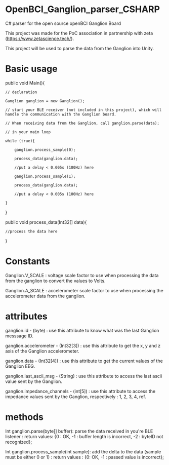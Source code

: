 # OpenBCI_Ganglion_parser_CSHARP

C# parser for the open source openBCI Ganglion Board

This project was made for the PoC association in partnership with zeta (https://www.zetascience.tech/).

This project will be used to parse the data from the Ganglion into Unity.

# Basic usage

public void Main(){

	// declaration

	Ganglion ganglion = new Ganglion();

	// start your BLE receiver (not included in this project), which will handle the communication with the Ganglion board.

	// When receiving data from the Ganglion, call ganglion.parse(data);

	// in your main loop

	while (true){

		ganglion.process_sample(0);

		process_data(ganglion.data);

		//put a delay < 0.005s (100Hz) here

		ganglion.process_sample(1);

		process_data(ganglion.data);

		//put a delay < 0.005s (100Hz) here

	}

}

public void process_data(Int32[] data){

	//process the data here

}

# Constants
Ganglion.V_SCALE : voltage scale factor to use when processing the data from the ganglion to convert the values to Volts.

Ganglion.A_SCALE : accelerometer scale factor to use when processing the accelerometer data from the ganglion.

# attributes
ganglion.id - (byte) : use this attribute to know what was the last Ganglion messsage ID.

ganglion.accelerometer - (Int32[3]) : use this attribute to get the x, y and z axis of the Ganglion accelerometer.

ganglion.data - (Int32[4]) : use this attribute to get the current values of the Ganglion EEG.

ganglion.last_ascii_msg - (String) : use this attribute to access the last ascii value sent by the Ganglion.

ganglion.impedance_channels - (int[5]) :  use this attribute to access the impedance values sent by the Ganglion, respectively : 1, 2, 3, 4, ref.

# methods
Int ganglion.parse(byte[] buffer): parse the data received in you're BLE listener : return values: {0 : OK, -1 : buffer length is incorrect, -2 : byteID not recognized};

Int ganglion.process_sample(int sample): add the delta to the data (sample must be either 0 or 1) : return values : {0: OK, -1 : passed value is incorrect};
